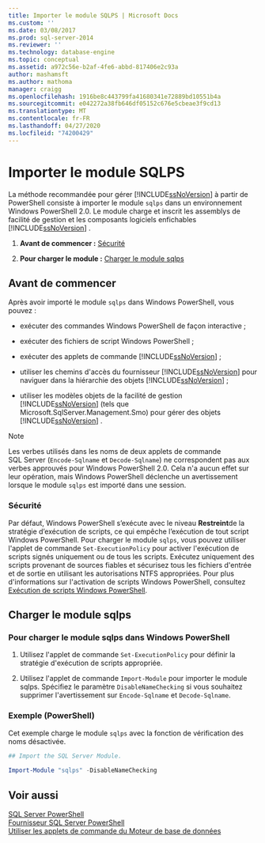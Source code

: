 ```yaml
---
title: Importer le module SQLPS | Microsoft Docs
ms.custom: ''
ms.date: 03/08/2017
ms.prod: sql-server-2014
ms.reviewer: ''
ms.technology: database-engine
ms.topic: conceptual
ms.assetid: a972c56e-b2af-4fe6-abbd-817406e2c93a
author: mashamsft
ms.author: mathoma
manager: craigg
ms.openlocfilehash: 1916be8c443799fa41680341e72889bd10551b4a
ms.sourcegitcommit: e042272a38fb646df05152c676e5cbeae3f9cd13
ms.translationtype: MT
ms.contentlocale: fr-FR
ms.lasthandoff: 04/27/2020
ms.locfileid: "74200429"
---
```

# <a name="import-the-sqlps-module"></a>Importer le module SQLPS
  La méthode recommandée pour gérer [!INCLUDE[ssNoVersion](../includes/ssnoversion-md.md)] à partir de PowerShell consiste à importer le module `sqlps` dans un environnement Windows PowerShell 2.0. Le module charge et inscrit les assemblys de facilité de gestion et les composants logiciels enfichables [!INCLUDE[ssNoVersion](../includes/ssnoversion-md.md)] .  
  
1.  **Avant de commencer :**  [Sécurité](#Security)  
  
2.  **Pour charger le module :**  [Charger le module sqlps](#LoadSqlps)  
  
## <a name="before-you-begin"></a>Avant de commencer  
 Après avoir importé le module `sqlps` dans Windows PowerShell, vous pouvez :  
  
-   exécuter des commandes Windows PowerShell de façon interactive ;  
  
-   exécuter des fichiers de script Windows PowerShell ;  
  
-   exécuter des applets de commande [!INCLUDE[ssNoVersion](../includes/ssnoversion-md.md)] ;  
  
-   utiliser les chemins d'accès du fournisseur [!INCLUDE[ssNoVersion](../includes/ssnoversion-md.md)] pour naviguer dans la hiérarchie des objets [!INCLUDE[ssNoVersion](../includes/ssnoversion-md.md)] ;  
  
-   utiliser les modèles objets de la facilité de gestion [!INCLUDE[ssNoVersion](../includes/ssnoversion-md.md)] (tels que Microsoft.SqlServer.Management.Smo) pour gérer des objets [!INCLUDE[ssNoVersion](../includes/ssnoversion-md.md)] .  
  
> [!NOTE]  
>  Les verbes utilisés dans les noms de deux applets de commande SQL Server (`Encode-Sqlname` et `Decode-Sqlname`) ne correspondent pas aux verbes approuvés pour Windows PowerShell 2.0. Cela n'a aucun effet sur leur opération, mais Windows PowerShell déclenche un avertissement lorsque le module `sqlps` est importé dans une session.  
  
###  <a name="security"></a><a name="Security"></a> Sécurité  
 Par défaut, Windows PowerShell s’exécute avec le niveau **Restreint**de la stratégie d’exécution de scripts, ce qui empêche l’exécution de tout script Windows PowerShell. Pour charger le module `sqlps`, vous pouvez utiliser l'applet de commande `Set-ExecutionPolicy` pour activer l'exécution de scripts signés uniquement ou de tous les scripts. Exécutez uniquement des scripts provenant de sources fiables et sécurisez tous les fichiers d'entrée et de sortie en utilisant les autorisations NTFS appropriées. Pour plus d'informations sur l'activation de scripts Windows PowerShell, consultez [Exécution de scripts Windows PowerShell](https://docs.microsoft.com/powershell/scripting/getting-started/starting-windows-powershell?view=powershell-6#how-to-enable-windows-powershell-ise-on-earlier-releases-of-windows).  
  
##  <a name="load-the-sqlps-module"></a><a name="LoadSqlps"></a> Charger le module sqlps  

### <a name="to-load-the-sqlps-module-in-windows-powershell"></a>Pour charger le module sqlps dans Windows PowerShell
  
1.  Utilisez l'applet de commande `Set-ExecutionPolicy` pour définir la stratégie d'exécution de scripts appropriée.  
  
2.  Utilisez l'applet de commande `Import-Module` pour importer le module sqlps. Spécifiez le paramètre `DisableNameChecking` si vous souhaitez supprimer l'avertissement sur `Encode-Sqlname` et `Decode-Sqlname`.  
  
### <a name="example-powershell"></a>Exemple (PowerShell)  
 Cet exemple charge le module `sqlps` avec la fonction de vérification des noms désactivée.  
  
```powershell
## Import the SQL Server Module.  
  
Import-Module "sqlps" -DisableNameChecking  
```  

## <a name="see-also"></a>Voir aussi  
 [SQL Server PowerShell](../powershell/sql-server-powershell.md)   
 [Fournisseur SQL Server PowerShell](../powershell/sql-server-powershell-provider.md)   
 [Utiliser les applets de commande du Moteur de base de données](../../2014/database-engine/use-the-database-engine-cmdlets.md)  
